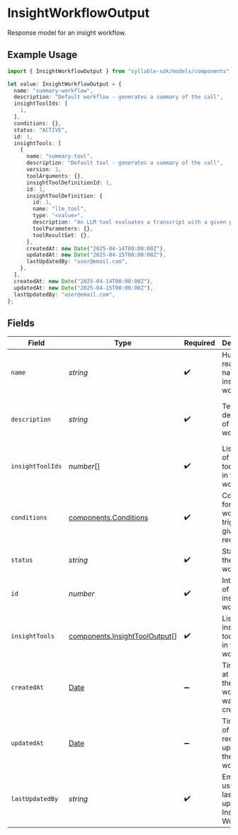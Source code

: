 # InsightWorkflowOutput

Response model for an insight workflow.

## Example Usage

```typescript
import { InsightWorkflowOutput } from "syllable-sdk/models/components";

let value: InsightWorkflowOutput = {
  name: "summary-workflow",
  description: "Default workflow - generates a summary of the call",
  insightToolIds: [
    1,
  ],
  conditions: {},
  status: "ACTIVE",
  id: 1,
  insightTools: [
    {
      name: "summary-tool",
      description: "Default tool - generates a summary of the call",
      version: 1,
      toolArguments: {},
      insightToolDefinitionId: 1,
      id: 1,
      insightToolDefinition: {
        id: 1,
        name: "llm_tool",
        type: "<value>",
        description: "An LLM tool evaluates a transcript with a given prompt",
        toolParameters: {},
        toolResultSet: {},
      },
      createdAt: new Date("2025-04-14T00:00:00Z"),
      updatedAt: new Date("2025-04-15T00:00:00Z"),
      lastUpdatedBy: "user@email.com",
    },
  ],
  createdAt: new Date("2025-04-14T00:00:00Z"),
  updatedAt: new Date("2025-04-15T00:00:00Z"),
  lastUpdatedBy: "user@email.com",
};
```

## Fields

| Field                                                                                         | Type                                                                                          | Required                                                                                      | Description                                                                                   | Example                                                                                       |
| --------------------------------------------------------------------------------------------- | --------------------------------------------------------------------------------------------- | --------------------------------------------------------------------------------------------- | --------------------------------------------------------------------------------------------- | --------------------------------------------------------------------------------------------- |
| `name`                                                                                        | *string*                                                                                      | :heavy_check_mark:                                                                            | Human-readable name of insight workflow                                                       | summary-workflow                                                                              |
| `description`                                                                                 | *string*                                                                                      | :heavy_check_mark:                                                                            | Text description of insight workflow                                                          | Default workflow - generates a summary of the call                                            |
| `insightToolIds`                                                                              | *number*[]                                                                                    | :heavy_check_mark:                                                                            | List of IDs of insight tools used in the workflow                                             | [<br/>1<br/>]                                                                                 |
| `conditions`                                                                                  | [components.Conditions](../../models/components/conditions.md)                                | :heavy_check_mark:                                                                            | Conditions for insight workflow to trigger on a given call recording.                         | {<br/>"trigger": "call_recording"<br/>}                                                       |
| `status`                                                                                      | *string*                                                                                      | :heavy_check_mark:                                                                            | Status of the insight workflow                                                                | ACTIVE                                                                                        |
| `id`                                                                                          | *number*                                                                                      | :heavy_check_mark:                                                                            | Internal ID of the insight workflow                                                           | 1                                                                                             |
| `insightTools`                                                                                | [components.InsightToolOutput](../../models/components/insighttooloutput.md)[]                | :heavy_check_mark:                                                                            | List of insight tools used in the workflow                                                    |                                                                                               |
| `createdAt`                                                                                   | [Date](https://developer.mozilla.org/en-US/docs/Web/JavaScript/Reference/Global_Objects/Date) | :heavy_minus_sign:                                                                            | Timestamp at which the insight workflow was created                                           | 2025-04-14T00:00:00Z                                                                          |
| `updatedAt`                                                                                   | [Date](https://developer.mozilla.org/en-US/docs/Web/JavaScript/Reference/Global_Objects/Date) | :heavy_minus_sign:                                                                            | Timestamp of most recent update to the insight workflow                                       | 2025-04-15T00:00:00Z                                                                          |
| `lastUpdatedBy`                                                                               | *string*                                                                                      | :heavy_check_mark:                                                                            | Email of user who last updated Insight Workflow                                               | user@email.com                                                                                |